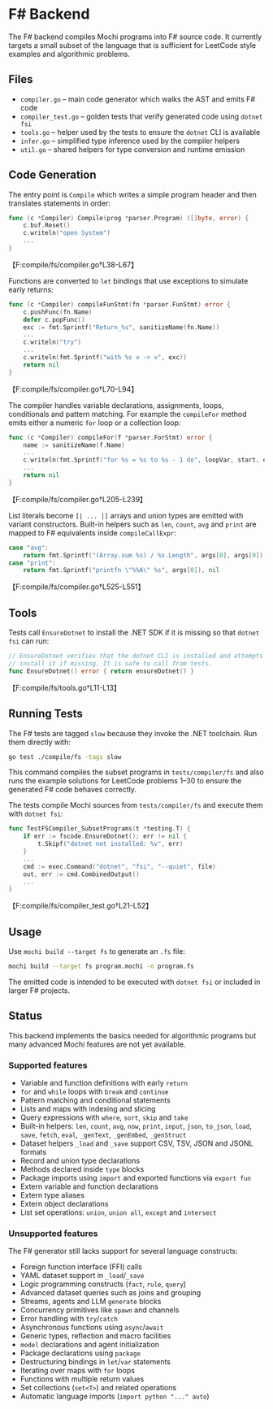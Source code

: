 # F# Backend

The F# backend compiles Mochi programs into F# source code. It currently targets a small subset of the language that is sufficient for LeetCode style examples and algorithmic problems.

## Files

- `compiler.go` – main code generator which walks the AST and emits F# code
- `compiler_test.go` – golden tests that verify generated code using `dotnet fsi`
- `tools.go` – helper used by the tests to ensure the `dotnet` CLI is available
- `infer.go` – simplified type inference used by the compiler helpers
- `util.go` – shared helpers for type conversion and runtime emission

## Code Generation

The entry point is `Compile` which writes a simple program header and then translates statements in order:

```go
func (c *Compiler) Compile(prog *parser.Program) ([]byte, error) {
    c.buf.Reset()
    c.writeln("open System")
    ...
}
```
【F:compile/fs/compiler.go†L38-L67】

Functions are converted to `let` bindings that use exceptions to simulate early returns:

```go
func (c *Compiler) compileFunStmt(fn *parser.FunStmt) error {
    c.pushFunc(fn.Name)
    defer c.popFunc()
    exc := fmt.Sprintf("Return_%s", sanitizeName(fn.Name))
    ...
    c.writeln("try")
    ...
    c.writeln(fmt.Sprintf("with %s v -> v", exc))
    return nil
}
```
【F:compile/fs/compiler.go†L70-L94】

The compiler handles variable declarations, assignments, loops, conditionals and pattern matching. For example the `compileFor` method emits either a numeric `for` loop or a collection loop:

```go
func (c *Compiler) compileFor(f *parser.ForStmt) error {
    name := sanitizeName(f.Name)
    ...
    c.writeln(fmt.Sprintf("for %s = %s to %s - 1 do", loopVar, start, end))
    ...
    return nil
}
```
【F:compile/fs/compiler.go†L205-L239】

List literals become `[| ... |]` arrays and union types are emitted with variant constructors. Built-in helpers such as `len`, `count`, `avg` and `print` are mapped to F# equivalents inside `compileCallExpr`:

```go
case "avg":
    return fmt.Sprintf("(Array.sum %s) / %s.Length", args[0], args[0]), nil
case "print":
    return fmt.Sprintf("printfn \"%%A\" %s", args[0]), nil
```
【F:compile/fs/compiler.go†L525-L551】

## Tools

Tests call `EnsureDotnet` to install the .NET SDK if it is missing so that `dotnet fsi` can run:

```go
// EnsureDotnet verifies that the dotnet CLI is installed and attempts to
// install it if missing. It is safe to call from tests.
func EnsureDotnet() error { return ensureDotnet() }
```
【F:compile/fs/tools.go†L11-L13】

## Running Tests

The F# tests are tagged `slow` because they invoke the .NET toolchain. Run them directly with:

```bash
go test ./compile/fs -tags slow
```

This command compiles the subset programs in `tests/compiler/fs` and also runs the example solutions for LeetCode problems 1–30 to ensure the generated F# code behaves correctly.


The tests compile Mochi sources from `tests/compiler/fs` and execute them with `dotnet fsi`:

```go
func TestFSCompiler_SubsetPrograms(t *testing.T) {
    if err := fscode.EnsureDotnet(); err != nil {
        t.Skipf("dotnet not installed: %v", err)
    }
    ...
    cmd := exec.Command("dotnet", "fsi", "--quiet", file)
    out, err := cmd.CombinedOutput()
    ...
}
```
【F:compile/fs/compiler_test.go†L21-L52】

## Usage

Use `mochi build --target fs` to generate an `.fs` file:

```bash
mochi build --target fs program.mochi -o program.fs
```

The emitted code is intended to be executed with `dotnet fsi` or included in larger F# projects.

## Status

This backend implements the basics needed for algorithmic programs but many advanced
Mochi features are not yet available.

### Supported features

* Variable and function definitions with early `return`
* `for` and `while` loops with `break` and `continue`
* Pattern matching and conditional statements
* Lists and maps with indexing and slicing
* Query expressions with `where`, `sort`, `skip` and `take`
* Built-in helpers: `len`, `count`, `avg`, `now`, `print`, `input`, `json`, `to_json`, `load`, `save`, `fetch`, `eval`, `_genText`, `_genEmbed`, `_genStruct`
* Dataset helpers `_load` and `_save` support CSV, TSV, JSON and JSONL formats
* Record and union type declarations
* Methods declared inside `type` blocks
* Package imports using `import` and exported functions via `export fun`
* Extern variable and function declarations
* Extern type aliases
* Extern object declarations
* List set operations: `union`, `union all`, `except` and `intersect`

### Unsupported features

The F# generator still lacks support for several language constructs:

* Foreign function interface (FFI) calls
* YAML dataset support in `_load`/`_save`
* Logic programming constructs (`fact`, `rule`, `query`)
* Advanced dataset queries such as joins and grouping
* Streams, agents and LLM `generate` blocks
* Concurrency primitives like `spawn` and channels
* Error handling with `try`/`catch`
* Asynchronous functions using `async`/`await`
* Generic types, reflection and macro facilities
* `model` declarations and agent initialization
* Package declarations using `package`
* Destructuring bindings in `let`/`var` statements
* Iterating over maps with `for` loops
* Functions with multiple return values
* Set collections (`set<T>`) and related operations
* Automatic language imports (`import python "..." auto`)


